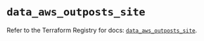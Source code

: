 # `data_aws_outposts_site`

Refer to the Terraform Registry for docs: [`data_aws_outposts_site`](https://registry.terraform.io/providers/hashicorp/aws/6.6.0/docs/data-sources/outposts_site).
